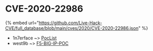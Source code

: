 # CVE-2020-22986
{% embed url="https://github.com/Live-Hack-CVE/full_database/blob/main/cves/2020/CVE-2020-22986.json" %}

* 1n7erface ~> [PocList](https://www.alice-snow.ru/2020/database/cve-2020-22986/poclist-1n7erface)
* west9b ~> [F5-BIG-IP-POC](https://www.alice-snow.ru/2020/database/cve-2020-22986/f5-big-ip-poc-west9b)